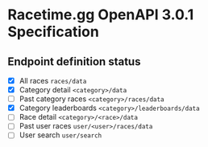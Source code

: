 # Racetime.gg OpenAPI 3.0.1 Specification

## Endpoint definition status

- [x] All races `races/data`
- [x] Category detail `<category>/data`
- [ ] Past category races `<category>/races/data`
- [x] Category leaderboards `<category>/leaderboards/data`
- [ ] Race detail `<category>/<race>/data`
- [ ] Past user races `user/<user>/races/data`
- [ ] User search `user/search`
